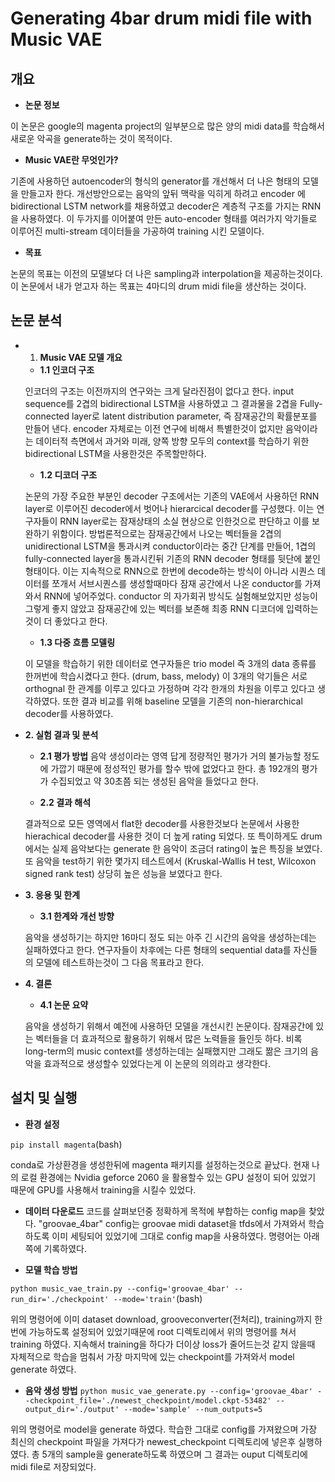 # Generating 4bar drum midi file with Music VAE

## 개요
- **논문 정보**

이 논문은 google의 magenta project의 일부분으로 많은 양의 midi data를 학습해서 새로운 악곡을 generate하는 것이 목적이다. 

- **Music VAE란 무엇인가?**

기존에 사용하던 autoencoder의 형식의 generator를 개선해서 더 나은 형태의 모델을 만들고자 한다. 개선방안으로는 음악의 앞뒤 맥락을 익히게 하려고 encoder 에 bidirectional LSTM network를 채용하였고 decoder은 계층적 구조를 가지는 RNN을 사용하였다. 이 두가지를 이어붙여 만든 auto-encoder 형태를 여러가지 악기들로 이루어진 multi-stream 데이터들을 가공하여 training 시킨 모델이다.

- **목표**

논문의 목표는 이전의 모델보다 더 나은 sampling과 interpolation을 제공하는것이다.
이 논문에서 내가 얻고자 하는 목표는 4마디의 drum midi file을 생산하는 것이다.

## 논문 분석
- 1. **Music VAE 모델 개요**

  - **1.1 인코더 구조**
  
  인코더의 구조는 이전까지의 연구와는 크게 달라진점이 없다고 한다. input sequence를 2겹의 bidirectional LSTM을 사용하였고 그 결과물을 2겹을 Fully-connected layer로 latent distribution parameter, 즉 잠재공간의 확률분포를 만들어 낸다. encoder 자체로는 이전 연구에 비해서 특별한것이 없지만 음악이라는 데이터적 측면에서 과거와 미래, 양쪽 방향 모두의 context를 학습하기 위한 bidirectional LSTM을 사용한것은 주목할만하다.

  - **1.2 디코더 구조**
  
  논문의 가장 주요한 부분인 decoder 구조에서는 기존의 VAE에서 사용하던 RNN layer로 이루어진 decoder에서 벗어나 hierarcical decoder를 구성했다. 이는 연구자들이 RNN layer로는 잠재상태의 소실 현상으로 인한것으로 판단하고 이를 보완하기 위함이다. 방법론적으로는 잠재공간에서 나오는 벡터들을 2겹의 unidirectional LSTM을 통과시켜 conductor이라는 중간 단계를 만들어, 1겹의 fully-connected layer을 통과시킨뒤 기존의 RNN decoder 형태를 뒷단에 붙인 형태이다. 이는 지속적으로 RNN으로 한번에 decode하는 방식이 아니라 시퀀스 데이터를 쪼개서 서브시퀀스를 생성할때마다 잠재 공간에서 나온 conductor를 가져와서 RNN에 넣어주었다. conductor 의 자가회귀 방식도 실험해보았지만 성능이 그렇게 좋지 않았고 잠재공간에 있는 벡터를 보존해 최종 RNN 디코더에 입력하는것이 더 좋았다고 한다.

  - **1.3 다중 흐름 모델링**

  이 모델을 학습하기 위한 데이터로 연구자들은 trio model 즉 3개의 data 종류를 한꺼번에 학습시켰다고 한다. (drum, bass, melody) 이 3개의 악기들은 서로 orthognal 한 관계를 이루고 있다고 가정하며 각각 한개의 차원을 이루고 있다고 생각하였다. 또한 결과 비교를 위해 baseline 모델을 기존의 non-hierarchical decoder를 사용하였다.

- **2. 실험 결과 및 분석**

  - **2.1 평가 방법**
  음악 생성이라는 영역 답게 정량적인 평가가 거의 불가능할 정도에 가깝기 때문에 정성적인 평가를 할수 밖에 없었다고 한다. 총 192개의 평가가 수집되었고 약 30초쯤 되는 생성된 음악을 들었다고 한다. 

  - **2.2 결과 해석**

  결과적으로 모든 영역에서 flat한 decoder를 사용한것보다 논문에서 사용한 hierachical decoder를 사용한 것이 더 높게 rating 되었다. 또 특이하게도 drum 에서는 실제 음악보다는 generate 한 음악이 조금더 rating이 높은 특징을 보였다. 또 음악을 test하기 위한 몇가지 테스트에서 (Kruskal-Wallis H test, Wilcoxon signed rank test) 상당히 높은 성능을 보였다고 한다.

- **3. 응용 및 한계**

  - **3.1 한계와 개선 방향**

  음악을 생성하기는 하지만 16마디 정도 되는 아주 긴 시간의 음악을 생성하는데는 실패하였다고 한다. 연구자들이 차후에는 다른 형태의 sequential data를 자신들의 모델에 테스트하는것이 그 다음 목표라고 한다.

- **4. 결론**

  - **4.1 논문 요약**

  음악을 생성하기 위해서 예전에 사용하던 모델을 개선시킨 논문이다. 잠재공간에 있는 벡터들을 더 효과적으로 활용하기 위해서 많은 노력들을 들인듯 하다. 비록 long-term의 music context를 생성하는데는 실패했지만 그래도 짦은 크기의 음악을 효과적으로 생성할수 있었다는게 이 논문의 의의라고 생각한다.

## 설치 및 실행
- **환경 설정**

`pip install magenta`(bash)

conda로 가상환경을 생성한뒤에 magenta 패키지를 설정하는것으로 끝났다.
현재 나의 로컬 환경에는 Nvidia geforce 2060 을 활용할수 있는 GPU 설정이 되어 있었기 때문에 GPU를 사용해서 training을 시킬수 있었다.

- **데이터 다운로드**
코드를 살펴보던중 정확하게 목적에 부합하는 config map을 찾았다.
"groovae_4bar" config는 groovae midi dataset을 tfds에서 가져와서 학습하도록 이미 세팅되어 있었기에 그대로 config map을 사용하였다.
명령어는 아래쪽에 기록하였다.

- **모델 학습 방법**

`python music_vae_train.py --config='groovae_4bar' --run_dir='./checkpoint' --mode='train'`(bash)

위의 명령어에 이미 dataset download, grooveconverter(전처리), training까지 한번에 가능하도록 설정되어 있었기때문에 root 디렉토리에서 위의 명령어를 쳐서 training 하였다.
지속해서 training을 하다가 더이상 loss가 줄어드는것 같지 않을때 자체적으로 학습을 멈춰서 가장 마지막에 있는 checkpoint를 가져와서 model generate 하였다.

- **음악 생성 방법**
`python music_vae_generate.py --config='groovae_4bar' --checkpoint_file='./newest_checkpoint/model.ckpt-53482' --output_dir='./output' --mode='sample' --num_outputs=5`

위의 명령어로 model을 generate 하였다. 학습한 그대로 config를 가져왔으며 가장 최신의 checkpoint 파일을 가져다가 newest_checkpoint 디렉토리에 넣은후 실행하였다.
총 5개의 sample을 generate하도록 하였으며 그 결과는 ouput 디렉토리에 midi file로 저장되었다.


